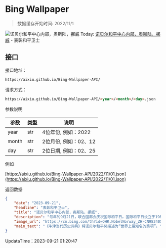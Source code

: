 # Bing Wallpaper

> 数据缓存开始时间: 2022/11/1

![诺贝尔和平中心内部，奥斯陆，挪威](https://cn.bing.com/th?id=OHR.NobelNorway_ZH-CN9824054026_1920x1080.webp)
Today: [诺贝尔和平中心内部，奥斯陆，挪威](https://cn.bing.com/th?id=OHR.NobelNorway_ZH-CN9824054026_1920x1080.webp) - 表彰和平卫士

## 接口

接口地址：

```html
https://aixiu.github.io/Bing-Wallpaper-API/
```

请求方式：

```html
https://aixiu.github.io/Bing-Wallpaper-API/<year>/<month>/<day>.json
```

参数说明

| 参数 | 类型 | 说明 |
| - | - | - |
| year | str | 4位年份, 例如：2022 |
| month | str | 2位月份, 例如：02、12 |
| day | str | 2位日期, 例如：02、25 |

例如

[https://aixiu.github.io/Bing-Wallpaper-API/2022/11/01.json](https://aixiu.github.io/Bing-Wallpaper-API/2022/11/01.json)

返回数据

```json
{
    "date": "2023-09-21",
    "headline": "表彰和平卫士",
    "title": "诺贝尔和平中心内部，奥斯陆，挪威",
    "description": "每年的9月21日，联合国都会庆祝国际和平日。国际和平日设立于1981年，联合国总部会在这天举行仪式，敲响和平钟，钟上面刻着“愿世界永久和平”的美好期望。",
    "image_url": "https://cn.bing.com/th?id=OHR.NobelNorway_ZH-CN9824054026_1920x1080.webp",
    "main_text": "《牛津当代历史词典》将诺贝尔和平奖描述为“世界上最知名的奖项”。"
}
```

UpdataTime：2023-09-21 01:20:47
